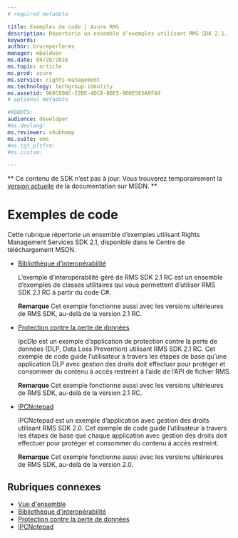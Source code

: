 ```yaml
---
# required metadata

title: Exemples de code | Azure RMS
description: Répertorie un ensemble d’exemples utilisant RMS SDK 2.1.
keywords:
author: bruceperlerms
manager: mbaldwin
ms.date: 04/28/2016
ms.topic: article
ms.prod: azure
ms.service: rights-management
ms.technology: techgroup-identity
ms.assetid: 968C804C-22BE-4DCA-B0E5-9D0E5E6A0FA9
# optional metadata

#ROBOTS:
audience: developer
#ms.devlang:
ms.reviewer: shubhamp
ms.suite: ems
#ms.tgt_pltfrm:
#ms.custom:

---
```

** Ce contenu de SDK n’est pas à jour. Vous trouverez temporairement la [version actuelle](https://msdn.microsoft.com/library/windows/desktop/hh535290(v=vs.85).aspx) de la documentation sur MSDN. **
# Exemples de code

Cette rubrique répertorie un ensemble d’exemples utilisant Rights Management Services SDK 2.1, disponible dans le Centre de téléchargement MSDN.

- [Bibliothèque d’interopérabilité](https://Code.MSDN.Microsoft.Com/AD-RMS-SDK-20-Interop-eb3fbce7)

  L’exemple d’interopérabilité géré de RMS SDK 2.1 RC est un ensemble d’exemples de classes utilitaires qui vous permettent d’utiliser RMS SDK 2.1 RC à partir du code C#.

  **Remarque** Cet exemple fonctionne aussi avec les versions ultérieures de RMS SDK, au-delà de la version 2.1 RC.

- [Protection contre la perte de données](https://Code.MSDN.Microsoft.Com/IpcDlp-Sample-Application-d30bb99d)

  IpcDlp est un exemple d’application de protection contre la perte de données (DLP, Data Loss Prevention) utilisant RMS SDK 2.1 RC. Cet exemple de code guide l’utilisateur à travers les étapes de base qu’une application DLP avec gestion des droits doit effectuer pour protéger et consommer du contenu à accès restreint à l’aide de l’API de fichier RMS.

  **Remarque** Cet exemple fonctionne aussi avec les versions ultérieures de RMS SDK, au-delà de la version 2.1 RC.

- [IPCNotepad](https://Code.MSDN.Microsoft.Com/IPCNotepad-Sample-f67dae80)

  IPCNotepad est un exemple d’application avec gestion des droits utilisant RMS SDK 2.0. Cet exemple de code guide l’utilisateur à travers les étapes de base que chaque application avec gestion des droits doit effectuer pour protéger et consommer du contenu à accès restreint.

  **Remarque** Cet exemple fonctionne aussi avec les versions ultérieures de RMS SDK, au-delà de la version 2.0.
 
## Rubriques connexes

* [Vue d'ensemble](ad-rms-overview.md)
* [Bibliothèque d’interopérabilité](https://Code.MSDN.Microsoft.Com/AD-RMS-SDK-20-Interop-eb3fbce7)
* [Protection contre la perte de données](https://Code.MSDN.Microsoft.Com/IpcDlp-Sample-Application-d30bb99d)
* [IPCNotepad](https://Code.MSDN.Microsoft.Com/IPCNotepad-Sample-f67dae80)
 

 


<!--HONumber=Jun16_HO1-->


